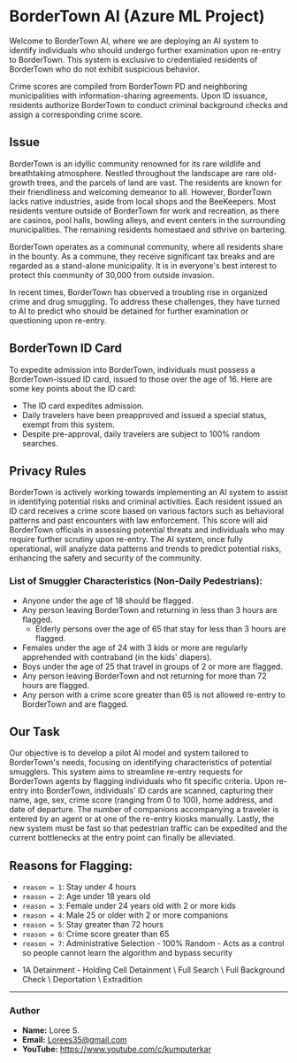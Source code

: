 # BorderTown AI (Azure ML Project)

Welcome to BorderTown AI, where we are deploying an AI system to identify individuals who should undergo further examination upon re-entry to BorderTown. This system is exclusive to credentialed residents of BorderTown who do not exhibit suspicious behavior.

Crime scores are compiled from BorderTown PD and neighboring municipalities with information-sharing agreements. Upon ID issuance, residents authorize BorderTown to conduct criminal background checks and assign a corresponding crime score.

## Issue
BorderTown is an idyllic community renowned for its rare wildlife and breathtaking atmosphere. Nestled throughout the landscape are rare old-growth trees, and the parcels of land are vast. The residents are known for their friendliness and welcoming demeanor to all. However, BorderTown lacks native industries, aside from local shops and the BeeKeepers. Most residents venture outside of BorderTown for work and recreation, as there are casinos, pool halls, bowling alleys, and event centers in the surrounding municipalities. The remaining residents homestaed and sthrive on bartering.

BorderTown operates as a communal community, where all residents share in the bounty. As a commune, they receive significant tax breaks and are regarded as a stand-alone municipality. It is in everyone's best interest to protect this community of 30,000 from outside invasion.

In recent times, BorderTown has observed a troubling rise in organized crime and drug smuggling. To address these challenges, they have turned to AI to predict who should be detained for further examination or questioning upon re-entry.

## BorderTown ID Card
To expedite admission into BorderTown, individuals must possess a BorderTown-issued ID card, issued to those over the age of 16. Here are some key points about the ID card:

- The ID card expedites admission.
- Daily travelers have been preapproved and issued a special status, exempt from this system.
- Despite pre-approval, daily travelers are subject to 100% random searches.

## Privacy Rules
BorderTown is actively working towards implementing an AI system to assist in identifying potential risks and criminal activities. Each resident issued an ID card receives a crime score based on various factors such as behavioral patterns and past encounters with law enforcement. This score will aid BorderTown officials in assessing potential threats and individuals who may require further scrutiny upon re-entry. The AI system, once fully operational, will analyze data patterns and trends to predict potential risks, enhancing the safety and security of the community.

### List of Smuggler Characteristics (Non-Daily Pedestrians):
- Anyone under the age of 18 should be flagged.
- Any person leaving BorderTown and returning in less than 3 hours are flagged.
    - Elderly persons over the age of 65 that stay for less than 3 hours are flagged.
- Females under the age of 24 with 3 kids or more are regularly apprehended with contraband (in the kids' diapers).
- Boys under the age of 25 that travel in groups of 2 or more are flagged.
- Any person leaving BorderTown and not returning for more than 72 hours are flagged.
- Any person with a crime score greater than 65 is not allowed re-entry to BorderTown and are flagged.

## Our Task
Our objective is to develop a pilot AI model and system tailored to BorderTown's needs, focusing on identifying characteristics of potential smugglers. This system aims to streamline re-entry requests for BorderTown agents by flagging individuals who fit specific criteria. Upon re-entry into BorderTown, individuals' ID cards are scanned, capturing their name, age, sex, crime score (ranging from 0 to 100), home address, and date of departure. The number of companions accompanying a traveler is entered by an agent or at one of the re-entry kiosks manually. Lastly, the new system must be fast so that pedestrian traffic can be expedited and the current bottlenecks at the entry point can finally be alleviated.

## Reasons for Flagging:
- `reason = 1`: Stay under 4 hours
- `reason = 2`: Age under 18 years old
- `reason = 3`: Female under 24 years old with 2 or more kids
- `reason = 4`: Male 25 or older with 2 or more companions
- `reason = 5`: Stay greater than 72 hours
- `reason = 6`: Crime score greater than 65
- `reason = 7`: Administrative Selection - 100% Random - Acts as a control so people cannot learn the algorithm and bypass security

* 1A Detainment - Holding Cell Detainment \ Full Search \ Full Background Check \ Deportation \ Extradition
 
---

### Author
- **Name:** Loree S.
- **Email:** Lorees35@gmail.com
- **YouTube:**  https://www.youtube.com/c/kumputerkar
